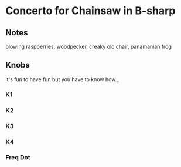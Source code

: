 # Concerto for Chainsaw in B-sharp

## Notes

blowing raspberries, woodpecker, creaky old chair, panamanian frog 

## Knobs
it's fun to have fun but you have to know how...
### K1
### K2
### K3
### K4
### Freq Dot